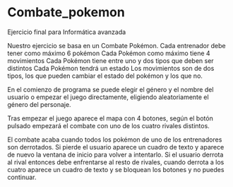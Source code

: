 # Combate_pokemon
Ejercicio final para Informática avanzada

Nuestro ejercicio se basa en un Combate Pokémon. 
    Cada entrenador debe tener como máximo 6 pokémon 
    Cada Pokémon como máximo tiene 4 movimientos 
    Cada Pokémon tiene entre uno y dos tipos que deben ser distintos
    Cada Pokémon tendrá un estado
    Los movimientos son de dos tipos, los que pueden cambiar el estado del pokémon y los que no.

En el comienzo de programa se puede elegir el género y el nombre del usuario o empezar el juego directamente, 
eligiendo aleatoriamente el género del personaje. 

Tras empezar el juego aparece el mapa con 4 botones, según el botón pulsado empezará el combate con uno de los cuatro
rivales distintos. 

El combate acaba cuando todos los pokémon de uno de los entrenadores son derrotados. 
    Si pierde el usuario aparece un cuadro de texto y aparece de nuevo la ventana de inicio para volver a intentarlo. 
    Si el usuario derrota al rival entonces debe enfrentarse al resto de rivales, cuando derrota a los cuatro aparece
    un cuadro de texto y se bloquean los botones y no puedes continuar.

